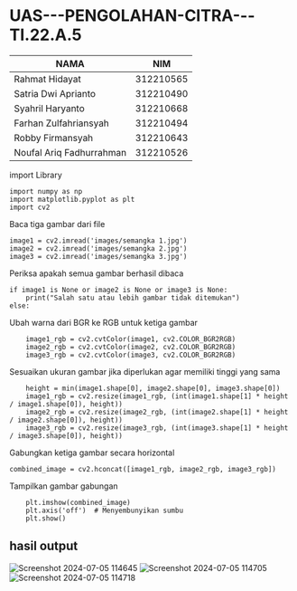 # UAS---PENGOLAHAN-CITRA---TI.22.A.5
| NAMA | NIM |
| - | - |
| Rahmat Hidayat | 312210565 |
| Satria Dwi Aprianto | 312210490 |
| Syahril Haryanto | 312210668 |
| Farhan Zulfahriansyah | 312210494 |
| Robby Firmansyah | 312210643 |
| Noufal Ariq Fadhurrahman | 312210526 |

import Library
```
import numpy as np
import matplotlib.pyplot as plt
import cv2
```

Baca tiga gambar dari file
```
image1 = cv2.imread('images/semangka 1.jpg')
image2 = cv2.imread('images/semangka 2.jpg')
image3 = cv2.imread('images/semangka 3.jpg')
```

Periksa apakah semua gambar berhasil dibaca
```
if image1 is None or image2 is None or image3 is None:
    print("Salah satu atau lebih gambar tidak ditemukan")
else:
```

Ubah warna dari BGR ke RGB untuk ketiga gambar
```
    image1_rgb = cv2.cvtColor(image1, cv2.COLOR_BGR2RGB)
    image2_rgb = cv2.cvtColor(image2, cv2.COLOR_BGR2RGB)
    image3_rgb = cv2.cvtColor(image3, cv2.COLOR_BGR2RGB)
```

Sesuaikan ukuran gambar jika diperlukan agar memiliki tinggi yang sama
```
    height = min(image1.shape[0], image2.shape[0], image3.shape[0])
    image1_rgb = cv2.resize(image1_rgb, (int(image1.shape[1] * height / image1.shape[0]), height))
    image2_rgb = cv2.resize(image2_rgb, (int(image2.shape[1] * height / image2.shape[0]), height))
    image3_rgb = cv2.resize(image3_rgb, (int(image3.shape[1] * height / image3.shape[0]), height))
```

Gabungkan ketiga gambar secara horizontal
```
combined_image = cv2.hconcat([image1_rgb, image2_rgb, image3_rgb])
```

Tampilkan gambar gabungan
```
    plt.imshow(combined_image)
    plt.axis('off')  # Menyembunyikan sumbu
    plt.show()
```

## hasil output
![Screenshot 2024-07-05 114645](https://github.com/rahmathdyat/UAS---PENGOLAHAN-CITRA/assets/130628907/a7eb686e-47ad-4fcb-abbc-a79574872d60)
![Screenshot 2024-07-05 114705](https://github.com/rahmathdyat/UAS---PENGOLAHAN-CITRA/assets/130628907/45ecd79b-181e-4dde-aabf-497e3f9009ac)
![Screenshot 2024-07-05 114718](https://github.com/rahmathdyat/UAS---PENGOLAHAN-CITRA/assets/130628907/c533ad95-c5e7-42e7-9f7c-32f99acf86e1)

